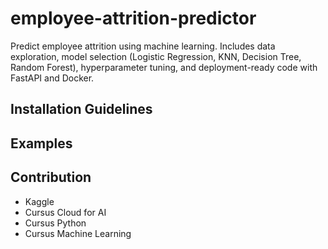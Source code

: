 # employee-attrition-predictor
Predict employee attrition using machine learning. Includes data exploration, model selection (Logistic Regression, KNN, Decision Tree, Random Forest), hyperparameter tuning, and deployment-ready code with FastAPI and Docker.

## Installation Guidelines

## Examples

## Contribution
- Kaggle
- Cursus Cloud for AI
- Cursus Python
- Cursus Machine Learning
